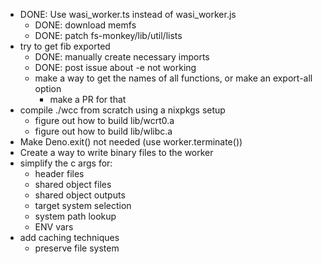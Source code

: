 - DONE: Use wasi_worker.ts instead of wasi_worker.js
    - DONE: download memfs
    - DONE: patch fs-monkey/lib/util/lists 
- try to get fib exported
    - DONE: manually create necessary imports
    - DONE: post issue about -e not working
    - make a way to get the names of all functions, or make an export-all option
        - make a PR for that
- compile ./wcc from scratch using a nixpkgs setup
    - figure out how to build lib/wcrt0.a
    - figure out how to build lib/wlibc.a
- Make Deno.exit() not needed (use worker.terminate())
- Create a way to write binary files to the worker
- simplify the c args for:
    - header files
    - shared object files
    - shared object outputs
    - target system selection
    - system path lookup
    - ENV vars
- add caching techniques
    - preserve file system